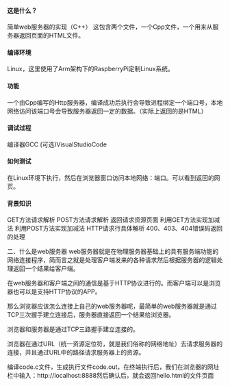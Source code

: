 #### 这是什么？
简单web服务器的实现（C++）
这包含两个文件，一个Cpp文件，一个用来从服务器返回页面的HTML文件。

#### 编译环境
Linux，这里使用了Arm架构下的RaspberryPi定制Linux系统。

#### 功能
一个由Cpp编写的Http服务器，编译成功后执行会导致进程绑定一个端口号，本地网络访问该端口号会导致服务器返回一定的数据。（实际上返回的是HTML）

#### 调试过程
编译器GCC 
(可选)VisualStudioCode

#### 如何测试
在Linux环境下执行，然后在浏览器窗口访问本地网络：端口。可以看到返回的网页。

#### 背景知识
GET方法请求解析
POST方法请求解析
返回请求资源页面
利用GET方法实现加减法
利用POST方法实现加减法
HTTP请求行具体解析
400、403、404错误码返回的处理

二、什么是web服务器
web服务器就是在物理服务器基础上的具有服务端功能的网络连接程序，简而言之就是处理客户端发来的各种请求然后根据服务器的逻辑处理返回一个结果给客户端。

在web服务器和客户端之间的通信是基于HTTP协议进行的。而客户端可以是浏览器也可以是支持HTTP协议的APP。

那么浏览器应该怎么连接上自己的web服务器呢，最简单的web服务器就是通过TCP三次握手建立连接后，服务器直接返回一个结果给浏览器。

浏览器和服务器是通过TCP三路握手建立连接的。

浏览器在通过URL（统一资源定位符，就是我们俗称的网络地址）去请求服务器的连接，并且通过URL中的路径请求服务器上的资源。

编译code.c文件，生成执行文件code.out，在终端执行后，我们在浏览器的网址栏中输入：http://localhost:8888然后确认后，就会返回hello.html的文件页面

